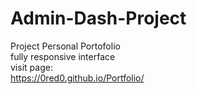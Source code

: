 # Admin-Dash-Project
Project Personal Portofolio	<br>
fully responsive interface <br>
visit page: <br>
https://0red0.github.io/Portfolio/

